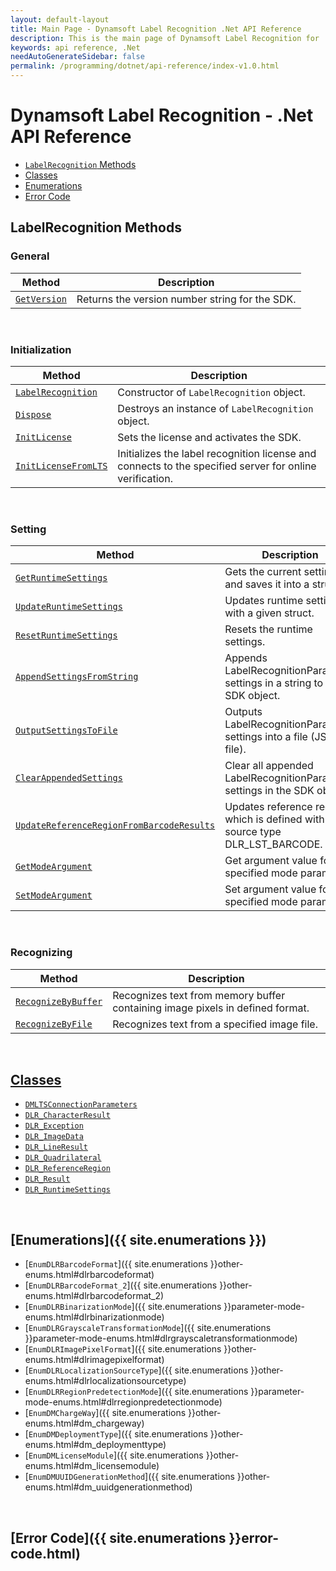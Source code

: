 ```yaml
---
layout: default-layout
title: Main Page - Dynamsoft Label Recognition .Net API Reference
description: This is the main page of Dynamsoft Label Recognition for .Net API Reference.
keywords: api reference, .Net
needAutoGenerateSidebar: false
permalink: /programming/dotnet/api-reference/index-v1.0.html
---
```


# Dynamsoft Label Recognition - .Net API Reference

- [`LabelRecognition` Methods](#labelrecognition-methods) 
- [Classes](#classes)  
- [Enumerations](#enumerations)
- [Error Code](#error-code)

## LabelRecognition Methods

### General
   
  | Method               | Description |
  |----------------------|-------------|
  | [`GetVersion`](label-recognition/general.md#getversion) | Returns the version number string for the SDK. |
   
&nbsp; 

### Initialization
  
  | Method               | Description |
  |----------------------|-------------|
  | [`LabelRecognition`](label-recognition/initialization.md#labelrecognition) | Constructor of `LabelRecognition` object.|
  | [`Dispose`](label-recognition/initialization.md#dispose) | Destroys an instance of `LabelRecognition` object.|   
  | [`InitLicense`](label-recognition/initialization.md#initlicense) | Sets the license and activates the SDK. |
  | [`InitLicenseFromLTS`](label-recognition/initialization.md#initlicensefromlts) | Initializes the label recognition license and connects to the specified server for online verification. |

&nbsp; 

### Setting

  | Method               | Description |
  |----------------------|-------------|
  | [`GetRuntimeSettings`](label-recognition/settings.md#getruntimesettings) | Gets the current settings and saves it into a struct. |
  | [`UpdateRuntimeSettings`](label-recognition/settings.md#updateruntimesettings) | Updates runtime settings with a given struct. |
  | [`ResetRuntimeSettings`](label-recognition/settings.md#resetruntimesettings) | Resets the runtime settings. |
  | [`AppendSettingsFromString`](label-recognition/settings.md#appendsettingsfromstring) | Appends LabelRecognitionParameter settings in a string to the SDK object. |
  | [`OutputSettingsToFile`](label-recognition/settings.md#outputsettingstofile) | Outputs LabelRecognitionParameter settings into a file (JSON file). |
  | [`ClearAppendedSettings`](label-recognition/settings.md#clearappendedsettings) | Clear all appended LabelRecognitionParameter settings in the SDK object. |
  | [`UpdateReferenceRegionFromBarcodeResults`](label-recognition/settings.md#updatereferenceregionfrombarcoderesults) | Updates reference region which is defined with source type DLR_LST_BARCODE. |
  | [`GetModeArgument`](label-recognition/settings.md#getmodeargument) | Get argument value for the specified mode parameter. |
  | [`SetModeArgument`](label-recognition/settings.md#setmodeargument) | Set argument value for the specified mode parameter. |

&nbsp; 
   
### Recognizing
   
  | Method               | Description |
  |----------------------|-------------|
  | [`RecognizeByBuffer`](label-recognition/recognizing.md#recognizebybuffer) | Recognizes text from memory buffer containing image pixels in defined format. |
  | [`RecognizeByFile`](label-recognition/recognizing.md#recognizebyfile) | Recognizes text from a specified image file. |
   
&nbsp; 

## [Classes](class/index.md)
- [`DMLTSConnectionParameters`](class/dm-lts-connection-parameters.md)
- [`DLR_CharacterResult`](class/dlr-character-result.md)		
- [`DLR_Exception`](class/label-recognition-exception.md)	
- [`DLR_ImageData`](class/dlr-image-data.md)		
- [`DLR_LineResult`](class/dlr-line-result.md)	
- [`DLR_Quadrilateral`](class/dlr-quadrilateral.md)	
- [`DLR_ReferenceRegion`](class/dlr-reference-region.md)	
- [`DLR_Result`](class/dlr-result.md)		
- [`DLR_RuntimeSettings`](class/dlr-runtime-settings.md)	

&nbsp; 

## [Enumerations]({{ site.enumerations }})
- [`EnumDLRBarcodeFormat`]({{ site.enumerations }}other-enums.html#dlrbarcodeformat)
- [`EnumDLRBarcodeFormat_2`]({{ site.enumerations }}other-enums.html#dlrbarcodeformat_2)
- [`EnumDLRBinarizationMode`]({{ site.enumerations }}parameter-mode-enums.html#dlrbinarizationmode)
- [`EnumDLRGrayscaleTransformationMode`]({{ site.enumerations }}parameter-mode-enums.html#dlrgrayscaletransformationmode)
- [`EnumDLRImagePixelFormat`]({{ site.enumerations }}other-enums.html#dlrimagepixelformat)
- [`EnumDLRLocalizationSourceType`]({{ site.enumerations }}other-enums.html#dlrlocalizationsourcetype)
- [`EnumDLRRegionPredetectionMode`]({{ site.enumerations }}parameter-mode-enums.html#dlrregionpredetectionmode)
- [`EnumDMChargeWay`]({{ site.enumerations }}other-enums.html#dm_chargeway)	
- [`EnumDMDeploymentType`]({{ site.enumerations }}other-enums.html#dm_deploymenttype)	
- [`EnumDMLicenseModule`]({{ site.enumerations }}other-enums.html#dm_licensemodule)	
- [`EnumDMUUIDGenerationMethod`]({{ site.enumerations }}other-enums.html#dm_uuidgenerationmethod)	

&nbsp; 

## [Error Code]({{ site.enumerations }}error-code.html)
		
